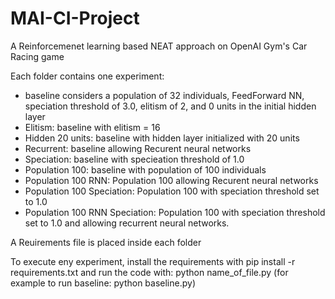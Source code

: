 # MAI-CI-Project
A Reinforcemenet learning based NEAT approach on OpenAI Gym's Car Racing game

Each folder contains one experiment: 
  - baseline considers a population of 32 individuals, FeedForward NN, speciation threshold of 3.0, elitism of 2, and 0 units in the initial hidden layer
  - Elitism: baseline with elitism = 16
  - Hidden 20 units: baseline with hidden layer initialized with 20 units
  - Recurrent: baseline allowing Recurent neural networks
  - Speciation: baseline with specieation threshold of 1.0 
  - Population 100: baseline with population of 100 individuals
  - Population 100 RNN: Population 100 allowing Recurent neural networks
  - Population 100 Speciation: Population 100 with speciation threshold set to 1.0
  - Population 100 RNN Speciation: Population 100 with speciation threshold set to 1.0 and allowing recurrent neural networks.

A Reuirements file is placed inside each folder

To execute eny experiment, install the requirements with
pip install -r requirements.txt
and run the code with:
python name_of_file.py
(for example to run baseline: python baseline.py)
